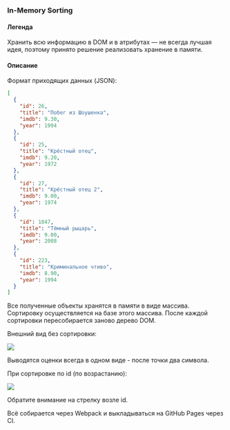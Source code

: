 


### In-Memory Sorting

#### Легенда

Хранить всю информацию в DOM и в атрибутах — не всегда лучшая идея, поэтому принято решение реализовать хранение в памяти.

#### Описание

Формат приходящих данных (JSON):
```json
[
  {
    "id": 26,
    "title": "Побег из Шоушенка",
    "imdb": 9.30,
    "year": 1994
  },
  {
    "id": 25,
    "title": "Крёстный отец",
    "imdb": 9.20,
    "year": 1972
  },
  {
    "id": 27,
    "title": "Крёстный отец 2",
    "imdb": 9.00,
    "year": 1974
  },
  {
    "id": 1047,
    "title": "Тёмный рыцарь",
    "imdb": 9.00,
    "year": 2008
  },
  {
    "id": 223,
    "title": "Криминальное чтиво",
    "imdb": 8.90,
    "year": 1994
  }
]
```

Все полученные объекты хранятся в памяти в виде массива. Сортировку осуществляется на базе этого массива. После каждой сортировки пересобирается заново дерево DOM.

Внешний вид без сортировки:

![](./pic/loading.png)

Выводятся оценки всегда в одном виде - после точки два символа.

При сортировке по id (по возрастанию):

![](./pic/loading-2.png)

Обратите внимание на стрелку возле id.


Всё собирается через Webpack и выкладываться на GitHub Pages через CI.
